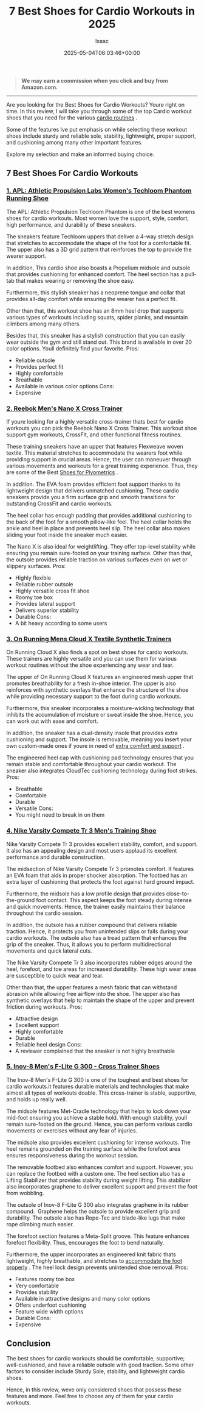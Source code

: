 ﻿---
author: Isaac
layout: post
title: 7 Best Shoes for Cardio Workouts in 2025
date: '2025-05-04T06:03:46+00:00'
categories:
- HIIT Shoes
- Product Reviews
tags: []
slug: /best-shoes-for-cardio-workouts/
lastmod: 2025-05-07T12:21:25+03:00
---
> **We may earn a commission when you click and buy from Amazon.com.**
>

---
Are you looking for the Best Shoes for Cardio Workouts? Youre right on time. In this review, I will take you through some of the top Cardio workout shoes that you need for the various
[cardio routines](https://pestpolicy.com/best-shoes-for-cardio-dance/)
.

Some of the features Ive put emphasis on while selecting these workout shoes include sturdy and reliable sole, stability, lightweight, proper support, and cushioning among many other important features.

Explore my selection and make an informed buying choice.
## 7 Best Shoes For Cardio Workouts
### [1. APL: Athletic Propulsion Labs Women's Techloom Phantom Running Shoe](https://www.amazon.com/dp/B01LX4VO97/tag=p-policy-20)
The APL: Athletic Propulsion Techloom Phantom is one of the best womens shoes for cardio workouts. Most women love the support, style, comfort, high performance, and durability of these sneakers.

The sneakers feature Techloom uppers that deliver a 4-way stretch design that stretches to accommodate the shape of the foot for a comfortable fit. The upper also has a 3D grid pattern that reinforces the top to provide the wearer support.

In addition, This cardio shoe also boasts a Propelium midsole and outsole that provides cushioning for enhanced comfort. The heel section has a pull-tab that makes wearing or removing the shoe easy.

Furthermore, this stylish sneaker has a neoprene tongue and collar that provides all-day comfort while ensuring the wearer has a perfect fit.

Other than that, this workout shoe has an 8mm heel drop that supports various types of workouts including squats, spider planks, and mountain climbers among many others.

Besides that, this sneaker has a stylish construction that you can easily wear outside the gym and still stand out. This brand is available in over 20 color options. Youll definitely find your favorite.
Pros:
- Reliable outsole
- Provides perfect fit
- Highly comfortable
- Breathable
- Available in various color options
Cons:
- Expensive
### [2. Reebok Men's Nano X Cross Trainer](https://www.amazon.com/dp/B07T7L3QJK/tag=p-policy-20)
If youre looking for a highly versatile cross-trainer thats best for cardio workouts you can pick the Reebok Nano X Cross Trainer. This workout shoe support gym workouts, CrossFit, and other functional fitness routines.

These training sneakers have an upper that features Flexweave woven textile. This material stretches to accommodate the wearers foot while providing support in crucial areas. Hence, the user can maneuver through various movements and workouts for a great training experience. Thus, they are some of the Best
[Shoes for Plyometrics](https://pestpolicy.com/best-shoes-for-plyometrics/)
.

In addition. The EVA foam provides efficient foot support thanks to its lightweight design that delivers unmatched cushioning. These cardio sneakers provide you a firm surface grip and smooth transitions for outstanding CrossFit and cardio workouts.

The heel collar has enough padding that provides additional cushioning to the back of the foot for a smooth pillow-like feel. The heel collar holds the ankle and heel in place and prevents heel slip. The heel collar also makes sliding your foot inside the sneaker much easier.

The Nano X is also ideal for weightlifting. They offer top-level stability while ensuring you remain sure-footed on your training surface. Other than that, the outsole provides reliable traction on various surfaces even on wet or slippery surfaces.
Pros:
- Highly flexible
- Reliable rubber outsole
- Highly versatile cross fit shoe
- Roomy toe box
- Provides lateral support
- Delivers superior stability
- Durable
Cons:
- A bit heavy according to some users
### [3. On Running Mens Cloud X Textile Synthetic Trainers](https://www.amazon.com/dp/B077DY517B/?tag=p-policy-20)
On Running Cloud X also finds a spot on best shoes for cardio workouts. These trainers are highly versatile and you can use them for various workout routines without the shoe experiencing any wear and tear.

The upper of On Running Cloud X features an engineered mesh upper that promotes breathability for a fresh in-shoe interior. The upper is also reinforces with synthetic overlays that enhance the structure of the shoe while providing necessary support to the foot during cardio workouts.

Furthermore, this sneaker incorporates a moisture-wicking technology that inhibits the accumulation of moisture or sweat inside the shoe. Hence, you can work out with ease and comfort.

In addition, the sneaker has a dual-density insole that provides extra cushioning and support. The insole is removable, meaning you insert your own custom-made ones if youre in need of
[extra comfort and support](https://pestpolicy.com/best-shoes-for-weight-training-and-cardio/)
.

The engineered heel cap with cushioning pad technology ensures that you remain stable and comfortable throughout your cardio workout. The sneaker also integrates CloudTec cushioning technology during foot strikes.
Pros:
- Breathable
- Comfortable
- Durable
- Versatile
Cons:
- You might need to break in on them
### [4. Nike Varsity Compete Tr 3 Men's Training Shoe](https://www.amazon.com/dp/B08FBPSGVT/tag=p-policy-20)
Nike Varsity Compete Tr 3 provides excellent stability, comfort, and support. It also has an appealing design and most users applaud its excellent performance and durable construction.

The midsection of Nike Varsity Compete Tr 3 promotes comfort. It features an EVA foam that aids in proper shocker absorption. The footbed has an extra layer of cushioning that protects the foot against hard ground impact.

Furthermore, the midsole has a low profile design that provides close-to-the-ground foot contact. This aspect keeps the foot steady during intense and quick movements. Hence, the trainer easily maintains their balance throughout the cardio session.

In addition, the outsole has a rubber compound that delivers reliable traction. Hence, it protects you from unintended slips or falls during your cardio workouts. The outsole also has a tread pattern that enhances the grip of the sneaker. Thus, it allows you to perform multidirectional movements and quick lateral cuts.

The Nike Varsity Compete Tr 3 also incorporates rubber edges around the heel, forefoot, and toe areas for increased durability. These high wear areas are susceptible to quick wear and tear.

Other than that, the upper features a mesh fabric that can withstand abrasion while allowing free airflow into the shoe. The upper also has synthetic overlays that help to maintain the shape of the upper and prevent friction during workouts.
Pros:
- Attractive design
- Excellent support
- Highly comfortable
- Durable
- Reliable heel design
Cons:
- A reviewer complained that the sneaker is not highly breathable
### [5. Inov-8 Men's F-Lite G 300 - Cross Trainer Shoes](https://www.amazon.com/dp/B086GTNJJH/tag=p-policy-20)
The Inov-8 Men's F-Lite G 300 is one of the toughest and best shoes for cardio workouts.it features durable materials and technologies that make almost all types of workouts doable. This cross-trainer is stable, supportive, and holds up really well.

The midsole features Met-Cradle technology that helps to lock down your mid-foot ensuring you achieve a stable hold. With enough stability, youll remain sure-footed on the ground. Hence, you can perform various cardio movements or exercises without any fear of injuries.

The midsole also provides excellent cushioning for intense workouts. The heel remains grounded on the training surface while the forefoot area ensures responsiveness during the workout session.

The removable footbed also enhances comfort and support. However, you can replace the footbed with a custom one. The heel section also has a Lifting Stabilizer that provides stability during weight lifting. This stabilizer also incorporates graphene to deliver excellent support and prevent the foot from wobbling.

The outsole of Inov-8 F-Lite G 300 also integrates graphene in its rubber compound.  Graphene helps the outsole to provide excellent grip and durability. The outsole also has Rope-Tec and blade-like lugs that make rope climbing much easier.

The forefoot section features a Meta-Split groove. This feature enhances forefoot flexibility. Thus, encourages the foot to bend naturally.

Furthermore, the upper incorporates an engineered knit fabric thats lightweight, highly breathable, and stretches to
[accommodate the foot properly](https://pestpolicy.com/best-cross-training-shoes-for-high-arches/)
. The heel lock design prevents unintended shoe removal.
Pros:
- Features roomy toe box
- Very comfortable
- Provides stability
- Available in attractive designs and many color options
- Offers underfoot cushioning
- Feature wide width options
- Durable
Cons:
- Expensive
## Conclusion
The best shoes for cardio workouts should be comfortable, supportive; well-cushioned, and have a reliable outsole with good traction. Some other factors to consider include Sturdy Sole, stability, and lightweight cardio shoes.

Hence, in this review, weve only considered shoes that possess these features and more. Feel free to choose any of them for your cardio workouts.
